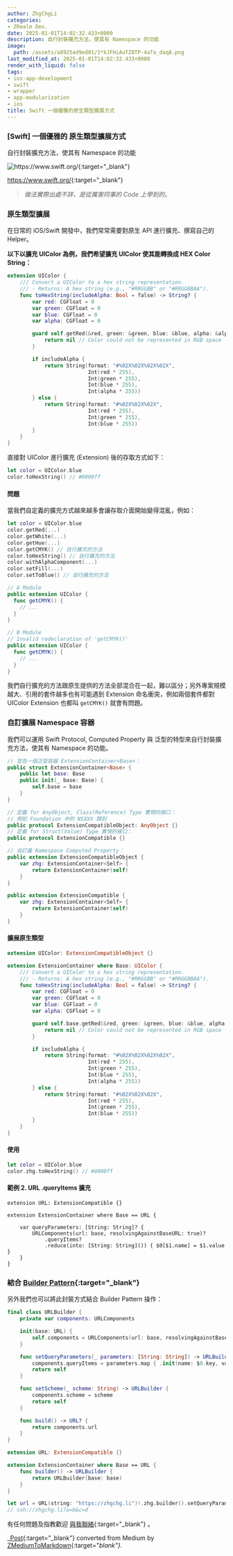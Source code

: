 ```yaml
---
author: ZhgChgLi
categories:
- ZRealm Dev.
date: 2025-01-01T14:02:32.433+0000
description: 自行封裝擴充方法，使其有 Namespace 的功能
image:
  path: /assets/a8925ad9ed01/1*kJFHiAuTZ8TP-4aTa_daqA.png
last_modified_at: 2025-01-01T14:02:32.433+0000
render_with_liquid: false
tags:
- ios-app-development
- swift
- wrapper
- app-modularization
- ios
title: Swift 一個優雅的原生類型擴展方式
---
```


### \[Swift\] 一個優雅的 **原生類型擴展方式**

自行封裝擴充方法，使其有 Namespace 的功能



![[https://www\.swift\.org/](https://www.swift.org/){:target="_blank"}](/assets/a8925ad9ed01/1*kJFHiAuTZ8TP-4aTa_daqA.png)

[https://www\.swift\.org/](https://www.swift.org/){:target="_blank"}


> _做法實際出處不詳，是從厲害同事的 Code 上學到的。_ 




### 原生類型擴展

在日常的 iOS/Swift 開發中，我們常常需要對原生 API 進行擴充、撰寫自己的 Helper。

**以下以擴充 UIColor 為例，我們希望擴充 UIColor 使其能轉換成 HEX Color String：**
```swift
extension UIColor {
    /// Convert a UIColor to a hex string representation.
    /// - Returns: A hex string (e.g., "#RRGGBB" or "#RRGGBBAA").
    func toHexString(includeAlpha: Bool = false) -> String? {
        var red: CGFloat = 0
        var green: CGFloat = 0
        var blue: CGFloat = 0
        var alpha: CGFloat = 0

        guard self.getRed(&red, green: &green, blue: &blue, alpha: &alpha) else {
            return nil // Color could not be represented in RGB space
        }

        if includeAlpha {
            return String(format: "#%02X%02X%02X%02X",
                          Int(red * 255),
                          Int(green * 255),
                          Int(blue * 255),
                          Int(alpha * 255))
        } else {
            return String(format: "#%02X%02X%02X",
                          Int(red * 255),
                          Int(green * 255),
                          Int(blue * 255))
        }
    }
}
```

直接對 UIColor 進行擴充 \(Extension\) 後的存取方式如下：
```swift
let color = UIColor.blue
color.toHexString() // #0000ff
```
#### 問題

當我們自定義的擴充方式越來越多會讓存取介面開始變得混亂，例如：
```swift
let color = UIColor.blue
color.getRed(...)
color.getWhite(...)
color.getHue(...)
color.getCMYK() // 自行擴充的方法
color.toHexString() // 自行擴充的方法
color.withAlphaComponent(...)
color.setFill(...)
color.setToBlue() // 自行擴充的方法

// A Module
public extension UIColor {
  func getCMYK() {
    // ...
  }
}

// B Module
// Invalid redeclaration of 'getCMYK()'
public extension UIColor {
  func getCMYK() {
    // ...
  }
}
```

我們自行擴充的方法跟原生提供的方法全部混合在一起，難以區分；另外專案規模越大、引用的套件越多也有可能遇到 Extension 命名衝突，例如兩個套件都對 UIColor Extension 也都叫 `getCMYK()` 就會有問題。
### 自訂擴展 Namespace 容器

我們可以運用 Swift Protocol, Computed Property 與 泛型的特型來自行封裝擴充方法，使其有 Namespace 的功能。
```swift
// 宣告一個泛型容器 ExtensionContainer<Base>：
public struct ExtensionContainer<Base> {
    public let base: Base
    public init(_ base: Base) {
        self.base = base
    }
}

// 定義 for AnyObject, Class(Reference) Type 實現的接口：
// 例如 Foundation 中的 NSXXX 類別
public protocol ExtensionCompatibleObject: AnyObject {}
// 定義 for Struct(Value) Type 實現的接口：
public protocol ExtensionCompatible {}

// 自訂義 Namespace Computed Property：
public extension ExtensionCompatibleObject {
    var zhg: ExtensionContainer<Self> {
        return ExtensionContainer(self)
    }
}

public extension ExtensionCompatible {
    var zhg: ExtensionContainer<Self> {
        return ExtensionContainer(self)
    }
}
```
#### 擴展原生類型
```swift
extension UIColor: ExtensionCompatibleObject {}

extension ExtensionContainer where Base: UIColor {
    /// Convert a UIColor to a hex string representation.
    /// - Returns: A hex string (e.g., "#RRGGBB" or "#RRGGBBAA").
    func toHexString(includeAlpha: Bool = false) -> String? {
        var red: CGFloat = 0
        var green: CGFloat = 0
        var blue: CGFloat = 0
        var alpha: CGFloat = 0

        guard self.base.getRed(&red, green: &green, blue: &blue, alpha: &alpha) else {
            return nil // Color could not be represented in RGB space
        }

        if includeAlpha {
            return String(format: "#%02X%02X%02X%02X",
                          Int(red * 255),
                          Int(green * 255),
                          Int(blue * 255),
                          Int(alpha * 255))
        } else {
            return String(format: "#%02X%02X%02X",
                          Int(red * 255),
                          Int(green * 255),
                          Int(blue * 255))
        }
    }
}
```
#### 使用
```swift
let color = UIColor.blue
color.zhg.toHexString() // #0000ff
```
#### 範例 2\. URL \.queryItems 擴充
```
extension URL: ExtensionCompatible {}

extension ExtensionContainer where Base == URL {
    
    var queryParameters: [String: String]? {
        URLComponents(url: base, resolvingAgainstBaseURL: true)?
            .queryItems?
            .reduce(into: [String: String]()) { $0[$1.name] = $1.value }
    }
}
```
### 結合 [Builder Pattern](https://refactoring.guru/design-patterns/builder){:target="_blank"}

另外我們也可以將此封裝方式結合 Builder Pattern 操作：
```swift
final class URLBuilder {
    private var components: URLComponents

    init(base: URL) {
        self.components = URLComponents(url: base, resolvingAgainstBaseURL: true)!
    }

    func setQueryParameters(_ parameters: [String: String]) -> URLBuilder {
        components.queryItems = parameters.map { .init(name: $0.key, value: $0.value) }
        return self
    }

    func setScheme(_ scheme: String) -> URLBuilder {
        components.scheme = scheme
        return self
    }

    func build() -> URL? {
        return components.url
    }
}

extension URL: ExtensionCompatible {}

extension ExtensionContainer where Base == URL {
    func builder() -> URLBuilder {
        return URLBuilder(base: base)
    }
}

let url = URL(string: "https://zhgchg.li")!.zhg.builder().setQueryParameters(["a": "b", "c": "d"]).setScheme("ssh").build()
// ssh://zhgchg.li?a=b&c=d
```


有任何問題及指教歡迎 [與我聯絡](https://www.zhgchg.li/contact){:target="_blank"} 。



_[Post](https://medium.com/zrealm-ios-dev/swift-%E4%B8%80%E5%80%8B%E5%84%AA%E9%9B%85%E7%9A%84%E5%8E%9F%E7%94%9F%E9%A1%9E%E5%9E%8B%E6%93%B4%E5%B1%95%E6%96%B9%E5%BC%8F-a8925ad9ed01){:target="_blank"} converted from Medium by [ZMediumToMarkdown](https://github.com/ZhgChgLi/ZMediumToMarkdown){:target="_blank"}._